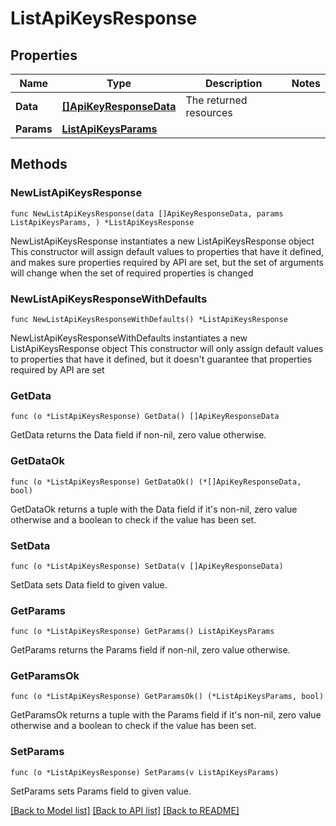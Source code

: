 # ListApiKeysResponse

## Properties

Name | Type | Description | Notes
------------ | ------------- | ------------- | -------------
**Data** | [**[]ApiKeyResponseData**](ApiKeyResponseData.md) | The returned resources | 
**Params** | [**ListApiKeysParams**](ListApiKeysParams.md) |  | 

## Methods

### NewListApiKeysResponse

`func NewListApiKeysResponse(data []ApiKeyResponseData, params ListApiKeysParams, ) *ListApiKeysResponse`

NewListApiKeysResponse instantiates a new ListApiKeysResponse object
This constructor will assign default values to properties that have it defined,
and makes sure properties required by API are set, but the set of arguments
will change when the set of required properties is changed

### NewListApiKeysResponseWithDefaults

`func NewListApiKeysResponseWithDefaults() *ListApiKeysResponse`

NewListApiKeysResponseWithDefaults instantiates a new ListApiKeysResponse object
This constructor will only assign default values to properties that have it defined,
but it doesn't guarantee that properties required by API are set

### GetData

`func (o *ListApiKeysResponse) GetData() []ApiKeyResponseData`

GetData returns the Data field if non-nil, zero value otherwise.

### GetDataOk

`func (o *ListApiKeysResponse) GetDataOk() (*[]ApiKeyResponseData, bool)`

GetDataOk returns a tuple with the Data field if it's non-nil, zero value otherwise
and a boolean to check if the value has been set.

### SetData

`func (o *ListApiKeysResponse) SetData(v []ApiKeyResponseData)`

SetData sets Data field to given value.


### GetParams

`func (o *ListApiKeysResponse) GetParams() ListApiKeysParams`

GetParams returns the Params field if non-nil, zero value otherwise.

### GetParamsOk

`func (o *ListApiKeysResponse) GetParamsOk() (*ListApiKeysParams, bool)`

GetParamsOk returns a tuple with the Params field if it's non-nil, zero value otherwise
and a boolean to check if the value has been set.

### SetParams

`func (o *ListApiKeysResponse) SetParams(v ListApiKeysParams)`

SetParams sets Params field to given value.



[[Back to Model list]](../README.md#documentation-for-models) [[Back to API list]](../README.md#documentation-for-api-endpoints) [[Back to README]](../README.md)


